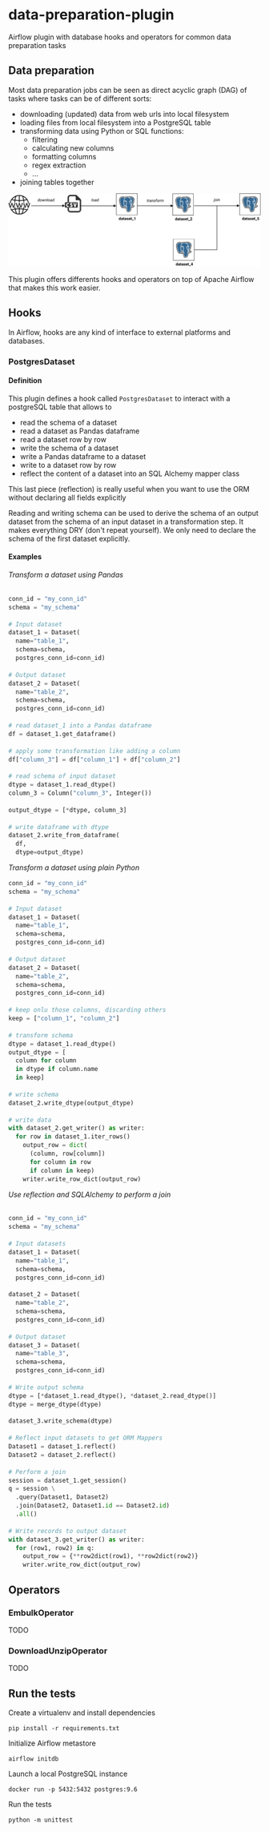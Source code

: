 # data-preparation-plugin
Airflow plugin with database hooks and operators for common data preparation tasks

## Data preparation

Most data preparation jobs can be seen as direct acyclic graph (DAG) of tasks where tasks can be of
different sorts:

* downloading (updated) data from web urls into local filesystem
* loading files from local filesystem into a PostgreSQL table
* transforming data using Python or SQL functions:
  * filtering
  * calculating new columns
  * formatting columns
  * regex extraction
  * ...
* joining tables together


![](./docs/images/data-preparation.png)

This plugin offers differents hooks and operators on top of Apache Airflow that makes this work easier.

## Hooks

In Airflow, hooks are any kind of interface to external platforms and databases.

### PostgresDataset

#### Definition

This plugin defines a hook called `PostgresDataset` to interact with a postgreSQL table that allows to

* read the schema of a dataset
* read a dataset as Pandas dataframe
* read a dataset row by row
* write the schema of a dataset
* write a Pandas dataframe to a dataset
* write to a dataset row by row
* reflect the content of a dataset into an SQL Alchemy mapper class

This last piece (reflection) is really useful when you want to use the ORM without declaring all fields explicitly

Reading and writing schema can be used to derive the schema of an output dataset from the schema of an input dataset in a transformation step. It makes everything DRY (don't repeat yourself). We only need to declare the schema of the first dataset explicitly.

#### Examples

*Transform a dataset using Pandas*

```python

conn_id = "my_conn_id"
schema = "my_schema"

# Input dataset
dataset_1 = Dataset(
  name="table_1",
  schema=schema,
  postgres_conn_id=conn_id)

# Output dataset
dataset_2 = Dataset(
  name="table_2",
  schema=schema,
  postgres_conn_id=conn_id)

# read dataset_1 into a Pandas dataframe
df = dataset_1.get_dataframe()

# apply some transformation like adding a column
df["column_3"] = df["column_1"] + df["column_2"]

# read schema of input dataset
dtype = dataset_1.read_dtype()
column_3 = Column("column_3", Integer())

output_dtype = [*dtype, column_3]

# write dataframe with dtype
dataset_2.write_from_dataframe(
  df,
  dtype=output_dtype)
```

*Transform a dataset using plain Python*
```python
conn_id = "my_conn_id"
schema = "my_schema"

# Input dataset
dataset_1 = Dataset(
  name="table_1",
  schema=schema,
  postgres_conn_id=conn_id)

# Output dataset
dataset_2 = Dataset(
  name="table_2",
  schema=schema,
  postgres_conn_id=conn_id)

# keep onlu those columns, discarding others
keep = ["column_1", "column_2"]

# transform schema
dtype = dataset_1.read_dtype()
output_dtype = [
  column for column
  in dtype if column.name
  in keep]

# write schema
dataset_2.write_dtype(output_dtype)

# write data
with dataset_2.get_writer() as writer:
  for row in dataset_1.iter_rows()
    output_row = dict(
      (column, row[column])
      for column in row
      if column in keep)
    writer.write_row_dict(output_row)
```


*Use reflection and SQLAlchemy to perform a join*
```python

conn_id = "my_conn_id"
schema = "my_schema"

# Input datasets
dataset_1 = Dataset(
  name="table_1",
  schema=schema,
  postgres_conn_id=conn_id)

dataset_2 = Dataset(
  name="table_2",
  schema=schema,
  postgres_conn_id=conn_id)

# Output dataset
dataset_3 = Dataset(
  name="table_3",
  schema=schema,
  postgres_conn_id=conn_id)

# Write output schema
dtype = [*dataset_1.read_dtype(), *dataset_2.read_dtype()]
dtype = merge_dtype(dtype)

dataset_3.write_schema(dtype)

# Reflect input datasets to get ORM Mappers
Dataset1 = dataset_1.reflect()
Dataset2 = dataset_2.reflect()

# Perform a join
session = dataset_1.get_session()
q = session \
  .query(Dataset1, Dataset2)
  .join(Dataset2, Dataset1.id == Dataset2.id)
  .all()

# Write records to output dataset
with dataset_3.get_writer() as writer:
  for (row1, row2) in q:
    output_row = {**row2dict(row1), **row2dict(row2)}
    writer.write_row_dict(output_row)
```

## Operators

### EmbulkOperator

TODO

### DownloadUnzipOperator

TODO

## Run the tests

Create a virtualenv and install dependencies

```
pip install -r requirements.txt
```

Initialize Airflow metastore

```
airflow initdb
```

Launch a local PostgreSQL instance

```
docker run -p 5432:5432 postgres:9.6
```

Run the tests

```
python -m unittest
```

